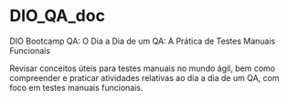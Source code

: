 # DIO_QA_doc
DIO Bootcamp QA: O Dia a Dia de um QA: A Prática de Testes Manuais Funcionais

Revisar conceitos úteis para testes manuais no mundo ágil, bem como compreender e praticar atividades relativas ao dia a dia de um QA, com foco em testes manuais funcionais.
